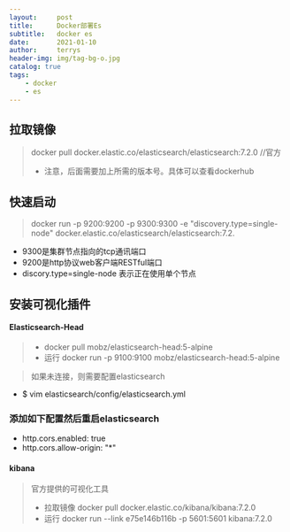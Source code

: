 ```yaml
---
layout:     post
title:      Docker部署Es
subtitle:   docker es
date:       2021-01-10
author:     terrys
header-img: img/tag-bg-o.jpg
catalog: true
tags:
    - docker
    - es
---
```


## 拉取镜像
>docker pull docker.elastic.co/elasticsearch/elasticsearch:7.2.0 //官方
>- 注意，后面需要加上所需的版本号。具体可以查看dockerhub

## 快速启动
>docker run -p 9200:9200 -p 9300:9300 -e "discovery.type=single-node" docker.elastic.co/elasticsearch/elasticsearch:7.2.

- 9300是集群节点指向的tcp通讯端口
- 9200是http协议web客户端RESTful端口
- discory.type=single-node 表示正在使用单个节点

## 安装可视化插件
#### Elasticsearch-Head
>- docker pull mobz/elasticsearch-head:5-alpine
>- 运行 docker run -p 9100:9100 mobz/elasticsearch-head:5-alpine

> 如果未连接，则需要配置elasticsearch
- $ vim elasticsearch/config/elasticsearch.yml

### 添加如下配置然后重启elasticsearch
- http.cors.enabled: true
- http.cors.allow-origin: "*"


#### kibana
> 官方提供的可视化工具
>- 拉取镜像 docker pull docker.elastic.co/kibana/kibana:7.2.0
>- 运行 docker run --link e75e146b116b -p 5601:5601 kibana:7.2.0

